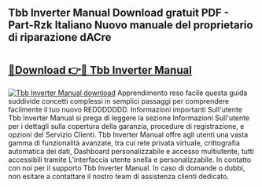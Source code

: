 ## Tbb Inverter Manual Download gratuit PDF - Part-Rzk Italiano Nuovo manuale del proprietario di riparazione dACre

# <h2><a href="http://dfggju.blite.top/?on=Tbb+Inverter+Manual">🔗Download 👉🔴 Tbb Inverter Manual</a></h2>

[![Tbb Inverter Manual download](https://i.imgur.com/lujVjoI.png)](http://dfggju.blite.top/?on=Tbb+Inverter+Manual)
Apprendimento reso facile questa guida suddivide concetti complessi in semplici passaggi per comprendere facilmente il tuo nuovo REDDDDDDD. Informazioni importanti Sull'utente Tbb Inverter Manual si prega di leggere la sezione Informazioni Sull'utente per i dettagli sulla copertura della garanzia, procedure di registrazione, e opzioni del Servizio Clienti. Tbb Inverter Manual offre agli utenti una vasta gamma di funzionalità avanzate, tra cui rete privata virtuale, crittografia automatica dei dati, Dashboard personalizzabile e accesso multiutente, tutti accessibili tramite L'interfaccia utente snella e personalizzabile. In contatto con noi per il supporto Tbb Inverter Manual. In caso di domande o dubbi, non esitare a contattare il nostro team di assistenza clienti dedicato.
